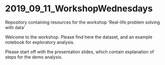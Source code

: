 # 2019_09_11_WorkshopWednesdays
Repository containing resources for the workshop 'Real-life problem solving with data'

Welcome to the workshop.
Please find here the dataset, and an example notebook for exploratory analysis.

Please start off with the presentation slides, which contain explanation of steps for the demo analysis.